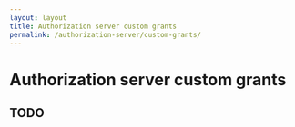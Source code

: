 ```yaml
---
layout: layout
title: Authorization server custom grants
permalink: /authorization-server/custom-grants/
---
```


# Authorization server custom grants

## TODO